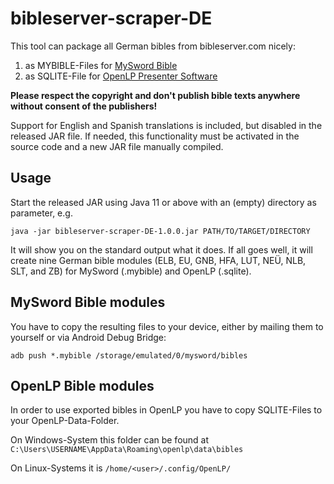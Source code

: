 # bibleserver-scraper-DE

This tool can package all German bibles from bibleserver.com nicely:
1. as MYBIBLE-Files for [MySword Bible](https://www.mysword.info)
2. as SQLITE-File for [OpenLP Presenter Software](https://openlp.org/)

**Please respect the copyright and don't publish bible texts anywhere without consent of the publishers!**

Support for English and Spanish translations is included, but disabled in the released JAR file. If needed, this functionality must be activated in the source code and a new JAR file manually compiled.

## Usage

Start the released JAR using Java 11 or above with an (empty) directory as parameter, e.g.

`java -jar bibleserver-scraper-DE-1.0.0.jar PATH/TO/TARGET/DIRECTORY`

It will show you on the standard output what it does. If all goes well, it will create nine German bible modules
(ELB, EU, GNB, HFA, LUT, NEÜ, NLB, SLT, and ZB) for MySword (.mybible) and OpenLP (.sqlite).

## MySword Bible modules

You have to copy the resulting files to your device, either by mailing them to yourself or via Android Debug Bridge:

`adb push *.mybible /storage/emulated/0/mysword/bibles`

## OpenLP Bible modules

In order to use exported bibles in OpenLP you have to copy SQLITE-Files to your OpenLP-Data-Folder.

On Windows-System this folder can be found at `C:\Users\USERNAME\AppData\Roaming\openlp\data\bibles`

On Linux-Systems it is `/home/<user>/.config/OpenLP/`
